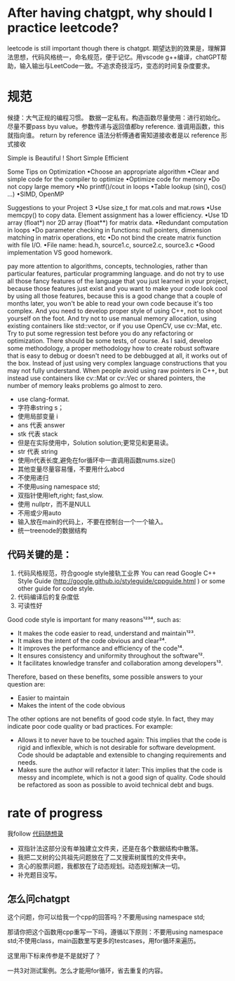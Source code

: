 # After having chatgpt, why should I practice leetcode?
leetcode is still important though there is chatgpt.
期望达到的效果是，理解算法思想，代码风格统一，命名规范，便于记忆。用vscode g++编译，chatGPT帮助，输入输出与LeetCode一致。不追求奇技淫巧，变态的时间复杂度要求。
# 规范
候捷：大气正规的编程习惯。
数据一定私有。构造函数尽量使用：进行初始化。
尽量不要pass byu value。参数传递与返回值都by reference.
谁调用函数，this就指向谁。
return by reference 语法分析傅通者需知道接收者是以 reference 形式接收

Simple is Beautiful !
Short
Simple
Efficient

Some Tips on Optimization
•Choose an appropriate algorithm
•Clear and simple code for the compiler to optimize
•Optimize code for memory
•Do not copy large memory
•No printf()/cout in loops
•Table lookup (sin(), cos() ...)
•SIMD, OpenMP


Suggestions to your Project 3
•Use size_t for mat.cols and mat.rows
•Use memcpy() to copy data. Element assignment has a lower efficiency.
•Use 1D array (float*) nor 2D array (float**) for matrix data.
•Redundant computation in loops
•Do parameter checking in functions: null pointers, dimension matching in 
matrix operations, etc
•Do not bind the create matrix function with file I/O.
•File name: head.h, source1.c, source2.c, source3.c
•Good implementation VS good homework.



pay more attention to algorithms, concepts, technologies, rather than particular features, particular programming language. and do not try to use all those fancy features of the language that you just learned in your project, because those features just exist and you want to make your code look cool by using all those features, because this is a good change that a couple of months later, you won't be able to read your own code because it's too complex. And you need to develop proper style of using C++, not to shoot yourself on the foot. And try not to use manual memory allocation, using existing containers like std::vector, or if you use OpenCV, use cv::Mat, etc. Try to put some regression test before you do any refactoring or optimization. There should be some tests, of course. As I said, develop some methodology, a proper methodology how to create robust software that is easy to debug or doesn't need to be debbugged at all, it works out of the box. Instead of just using very complex language constructions that you may not fully understand. When people avoid using raw pointers in C++, but instead use containers like cv::Mat or cv::Vec or shared pointers, the number of memory leaks problems go almost to zero.

- use clang-format.
- 字符串string s；
- 使用局部变量 i
- ans 代表 answer
- stk 代表 stack
- 但是在实际使用中，Solution solution;更常见和更易读。
- str 代表 string
- 使用n代表长度,避免在for循环中一直调用函数nums.size()
- 其他变量尽量容易懂，不要用什么abcd
- 不使用递归
- 不使用using namespace std; 
- 双指针使用left,right; fast,slow.
- 使用 nullptr，而不是NULL
- 不用或少用auto
- 输入放在main的代码上，不要在控制台一个一个输入。
- 统一treenode的数据结构
## 代码关键的是：
1. 代码风格规范，符合google style接轨工业界 You can read Google C++ Style Guide (http://google.github.io/styleguide/cppguide.html ) or some other guide for code style.
2. 代码编译后的复杂度低
3. 可读性好

Good code style is important for many reasons¹²³⁴, such as:

- It makes the code easier to read, understand and maintain¹²³.
- It makes the intent of the code obvious and clear²⁴.
- It improves the performance and efficiency of the code¹⁴.
- It ensures consistency and uniformity throughout the software¹².
- It facilitates knowledge transfer and collaboration among developers¹³.

Therefore, based on these benefits, some possible answers to your question are:

- Easier to maintain
- Makes the intent of the code obvious

The other options are not benefits of good code style. In fact, they may indicate poor code quality or bad practices. For example:

- Allows it to never have to be touched again: This implies that the code is rigid and inflexible, which is not desirable for software development. Code should be adaptable and extensible to changing requirements and needs.
- Makes sure the author will refactor it later: This implies that the code is messy and incomplete, which is not a good sign of quality. Code should be refactored as soon as possible to avoid technical debt and bugs.
# rate of progress
我follow [代码随想录](https://github.com/youngyangyang04/leetcode-master)
- 双指针法这部分没有单独建立文件夹，还是在各个数据结构中散落。
- 我把二叉树的公共祖先问题放在了二叉搜索树属性的文件夹中。
- 贪心的股票问题，我都放在了动态规划。动态规划解决一切。
- 补充题目没写。
## 怎么问chatgpt
这个问题，你可以给我一个cpp的回答吗？不要用using namespace std;

那请你把这个函数用cpp重写一下吗，遵循以下原则：不要用using namespace std;不使用class，main函数里写更多的testcases，用for循环来遍历。

这里用i下标来传参是不是就好了？

一共3对测试案例。怎么才能用for循环，省去重复的内容。